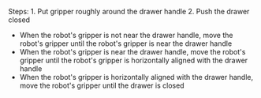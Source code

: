 

Steps: 1. Put gripper roughly around the drawer handle  2. Push the drawer closed
- When the robot's gripper is not near the drawer handle, move the robot's gripper until the robot's gripper is near the drawer handle
- When the robot's gripper is near the drawer handle, move the robot's gripper until the robot's gripper is horizontally aligned with the drawer handle
- When the robot's gripper is horizontally aligned with the drawer handle, move the robot's gripper until the drawer is closed